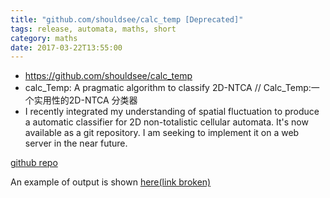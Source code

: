 ```yaml
---
title: "github.com/shouldsee/calc_temp [Deprecated]"
tags: release, automata, maths, short 
category: maths
date: 2017-03-22T13:55:00
---
```

- https://github.com/shouldsee/calc_temp
- calc_Temp: A pragmatic algorithm to classify 2D-NTCA // Calc_Temp:一个实用性的2D-NTCA 分类器
- I recently integrated my understanding of spatial fluctuation to produce a automatic classifier for 2D non-totalistic cellular automata. It's now available as a git repository. I am seeking to implement it on a web server in the near future.

<a href="https://github.com/shouldsee/calc_temp">github repo</a>

An example of output is shown <a href="https://flaw.000webhostapp.com/calc_temp/example.html">here(link broken)</a>


<!--more-->